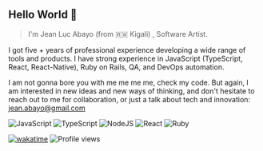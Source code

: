 

## Hello World 👋


> I'm Jean Luc Abayo (from 🇷🇼 Kigali) , Software Artist.


I got five + years of professional experience developing a wide range of tools and products. I have strong experience in JavaScript (TypeScript, React, React-Native), Ruby on Rails, QA, and DevOps automation. 

I am not gonna bore you with me me me me, check my code. But again, I am interested in new ideas and new ways of thinking, and don't hesitate to reach out to me for collaboration, or just a talk about tech and innovation: jean.abayo@gmail.com
<br/>

![JavaScript](https://img.shields.io/badge/javascript-%23323330.svg?style=for-the-badge&logo=javascript&logoColor=%23F7DF1E) 
![TypeScript](https://img.shields.io/badge/typescript-%23007ACC.svg?style=for-the-badge&logo=typescript&logoColor=white) ![NodeJS](https://img.shields.io/badge/node.js-6DA55F?style=for-the-badge&logo=node.js&logoColor=white) ![React](https://img.shields.io/badge/react-%2320232a.svg?style=for-the-badge&logo=react&logoColor=%2361DAFB) ![Ruby](https://img.shields.io/badge/ruby-%23CC342D.svg?style=for-the-badge&logo=ruby&logoColor=white) 

[![wakatime](https://wakatime.com/badge/user/01f5df11-6519-4d6d-92a2-5bd9c5e0f6eb.svg)](https://wakatime.com/@01f5df11-6519-4d6d-92a2-5bd9c5e0f6eb)   ![Profile views](https://gpvc.arturio.dev/abayo-luc)



